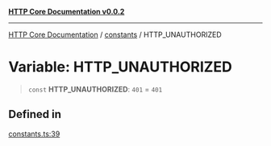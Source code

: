 [**HTTP Core Documentation v0.0.2**](../../README.md)

***

[HTTP Core Documentation](../../modules.md) / [constants](../README.md) / HTTP\_UNAUTHORIZED

# Variable: HTTP\_UNAUTHORIZED

> `const` **HTTP\_UNAUTHORIZED**: `401` = `401`

## Defined in

[constants.ts:39](https://github.com/stonemjs/http-core/blob/ed7c2187bd85b6877da7cd9f8c94448716446e07/src/constants.ts#L39)

